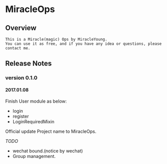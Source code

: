 # MiracleOps

## Overview

    This is a Miracle(magic) Ops by MiracleYoung.
    You can use it as free, and if you have any idea or questions, please contact me.

## Release Notes

### version 0.1.0

#### 2017.01.08

Finish User module as below:
- login
- register
- LoginRequiredMixin

Official update Project name to MiracleOps.

*TODO*
- wechat bound.(notice by wechat)
- Group management.

